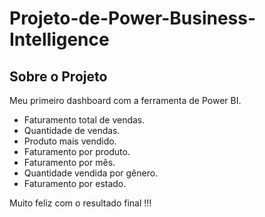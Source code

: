 # Projeto-de-Power-Business-Intelligence

## Sobre o Projeto

Meu primeiro dashboard com a ferramenta de Power BI.

 - Faturamento total de vendas.
- Quantidade de vendas.
- Produto mais vendido.
- Faturamento por produto.
- Faturamento por mês.
- Quantidade vendida por gênero.
- Faturamento por estado.


Muito feliz com o resultado final !!!
